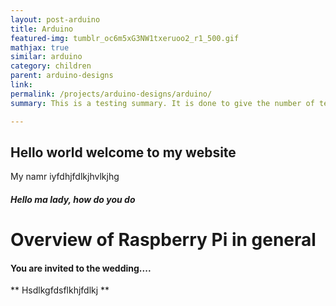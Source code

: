 ```yaml
---
layout: post-arduino
title: Arduino
featured-img: tumblr_oc6m5xG3NW1txeruoo2_r1_500.gif
mathjax: true
similar: arduino
category: children
parent: arduino-designs
link: 
permalink: /projects/arduino-designs/arduino/
summary: This is a testing summary. It is done to give the number of text showing on the cards.

---
```



## Hello world welcome to my website

My namr iyfdhjfdlkjhvlkjhg

##### Hello ma lady, how do you do

# Overview of Raspberry Pi in general

#### You are invited to the wedding....

** Hsdlkgfdsflkhjfdlkj **